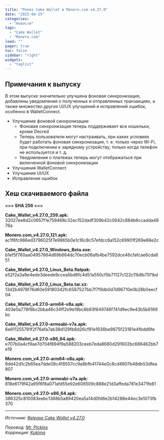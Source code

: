 ```yaml
---
title: "Релиз Cake Wallet и Monero.com v4.27.0"
date: "2025-04-25"
categories:
  - "Новости"
tags:
  - "Cake Wallet"
  - "Monero.com"
lead: ""
pager: true
toc: false
sidebar: "right"
widgets:
  - "taglist"
---
```


## Примечания к выпуску

В этом выпуске значительно улучшена фоновая синхронизация, добавлены уведомления о полученных и отправленных транзакциях, а также множество других UI/UX улучшений и исправлений ошибок, особенно в WalletConnect.

- Улучшение фоновой синхронизации
  - Фоновая синхронизация теперь поддерживает все кошельки, кроме Decred
  - Теперь пользователи могут настраивать, при каких условиях будет работать фоновая синхронизация, т. е. только через Wi-Fi, при подключении к зарядному устройству, только когда телефон не используется и т. д.
  - Уведомления о платежах теперь могут отображаться при включенной фоновой синхронизации
- Улучшения WalletConnect
- Улучшения UI/UX
- Исправления ошибок

## Хеш скачиваемого файла

**=== SHA 256 ===**

**Cake_Wallet_v4.27.0_259.apk:**
32027ee8d2c0657f1e759468c32ec152dadf309b42c0642c884b6ccadda4976a

**Monero.com_v4.27.0_121.apk:**
ac1f6fc966ed3796025f7e9865b0e1c16c8c57efdcc6a152c69901f269e88e2c

**Cake_Wallet_v4.27.0_Windows_Beta.exe:**
b1ef5f760aa04957664d69b664dc70ecb06afb4be7592dce46cfafcae6cda651

**Cake_Wallet_v4.27.0_Linux_Beta.flatpak:**
e52f2a3a9e4ede3deede9ccea5bd6fc4d51a550cf5b71127c122c11b8b75f1bd

**Cake_Wallet_v4.27.0_Linux_Beta.tar.xz:**
13d2b4978f76d60e59180342fc6587527bb7f7f9db0d7d96710e0b28b0eecf04

**Cake_Wallet_v4.27.0-arm64-v8a.apk:**
403e0a778f8bc2bba46c34ff2e9e19bc8b93f649746f741d9ec9e43b5b6169bc

**Cake_Wallet_v4.27.0-armeabi-v7a.apk:**
6e911255791f2f76afa7ab38d129fb8d26cf91e1936be9875f23181e4fbdd9fe

**Cake_Wallet_v4.27.0-x86_64.apk:**
e707b0a4cf9ae7d704f894f9a588203ceeb7eda8680d291602bc666462bb7e19

**Monero.com_v4.27.0-arm64-v8a.apk:**
6dd42d1c2b65ea7dde08c4f8557cc9a8bfb41744e0c8cd4907b48db53dfea807

**Monero.com_v4.27.0-armeabi-v7a.apk:**
818e6179f42a95f6f8a071afd55e92e606509c888e21d3affeda781e3471fe81

**Monero.com_v4.27.0-x86_64.apk:**
386325c810083eebc1388b5a89420ea5a14d0fd6e2b14288e44ec3e1073fb370

---

_Источник: [Release Cake Wallet v4.27.0](https://github.com/cake-tech/cake_wallet/releases/tag/v4.27.0)_

_Перевод: [Mr. Pickles](https://t.me/v1docq47)_  
_Коррекция: [Kukima](https://t.me/Kukima)_
